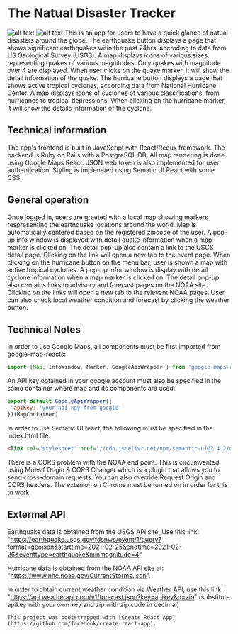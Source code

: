 # The Natual Disaster Tracker
![alt text](https://user-images.githubusercontent.com/60716393/110196818-aea9c100-7e0c-11eb-8ae6-0d4e19d26cc6.png)
![alt text](https://user-images.githubusercontent.com/60716393/110196769-5e326380-7e0c-11eb-98ab-a4f1151bec6f.png)
This is an app for users to have a quick glance of natual disasters around the globe. The earthquake button displays a page that shows significant earthquakes witin the past 24hrs, accroding to data from US Geological Survey (USGS). A map displays icons of various sizes representing quakes of various magnitudes. Only quakes with magnitude over 4 are displayed. When user clicks on the quake marker, it will show the detail information of the quake. The hurricane button displays a page that shows active tropical cyclones, according data from National Hurricane Center. A map displays icons of cyclones of various classifications, from hurricanes to tropical depressions. When clicking on the hurricane marker, it will show the details information of the cyclone.

## Technical information

The app's frontend is built in JavaScript with React/Redux framework. The backend is Ruby on Rails with a PostgreSQL DB. All map rendering is done using Google Maps React. JSON web token is also implemented for user authentication. Styling is impleneted using Sematic UI React with some CSS. 

## General operation

Once logged in, users are greeted with a local map showing markers respresenting the earthquake locations around the world. Map is automatically centered based on the registered zipcode of the user. A pop-up info window is displayed with detail quake information when a map marker is clicked on. The detail pop-up also contain a link to the USGS detail page. Clicking on the link will open a new tab to the event page. When clicking on the hurricane button on the menu bar, user is shown a map with active tropical cyclones. A pop-up infor window is display with detail cyclone information when a map marker is clicked on. The detail pop-up also contains links to advisory and forecast pages on the NOAA site. Clicking on the links will open a new tab to the relevant NOAA pages. User can also check local weather condition and forecast by clicking the weather button.


## Technical Notes

In order to use Google Maps, all components must be first imported from google-map-reacts: 

```javascript
import {Map, InfoWindow, Marker, GoogleApiWrapper } from 'google-maps-react';
```
An API key obtained in your google account must also be specified in the same container where map and its components are used:
```javascript
export default GoogleApiWrapper({
  apiKey: 'your-api-key-from-google'
})(MapContainer)
```
In order to use Sematic UI react, the following must be specified in the index.html file:
```html
<link rel="stylesheet" href="//cdn.jsdelivr.net/npm/semantic-ui@2.4.2/dist/semantic.min.css" />
```

There is a CORS problem with the NOAA end point. This is circumvented using Moesif Origin & CORS Changer which is a plugin that allows you to send cross-domain requests. You can also override Request Origin and CORS headers. The extenion on Chrome must be turned on in order for this to work.

## Extermal API

Earthquake data is obtained from the USGS API site. Use this link: "https://earthquake.usgs.gov/fdsnws/event/1/query?format=geojson&starttime=2021-02-25&endtime=2021-02-26&eventtype=earthquake&minmagnitude=4"

Hurricane data is obtained from the NOAA API site at: "https://www.nhc.noaa.gov/CurrentStorms.json". 

In order to obtain current weather condition via Weather API, use this link: "https://api.weatherapi.com/v1/forecast.json?key=apikey&q=zip" (substitute apikey with your own key and zip with zip code in decimal)
```
This project was bootstrapped with [Create React App](https://github.com/facebook/create-react-app).
